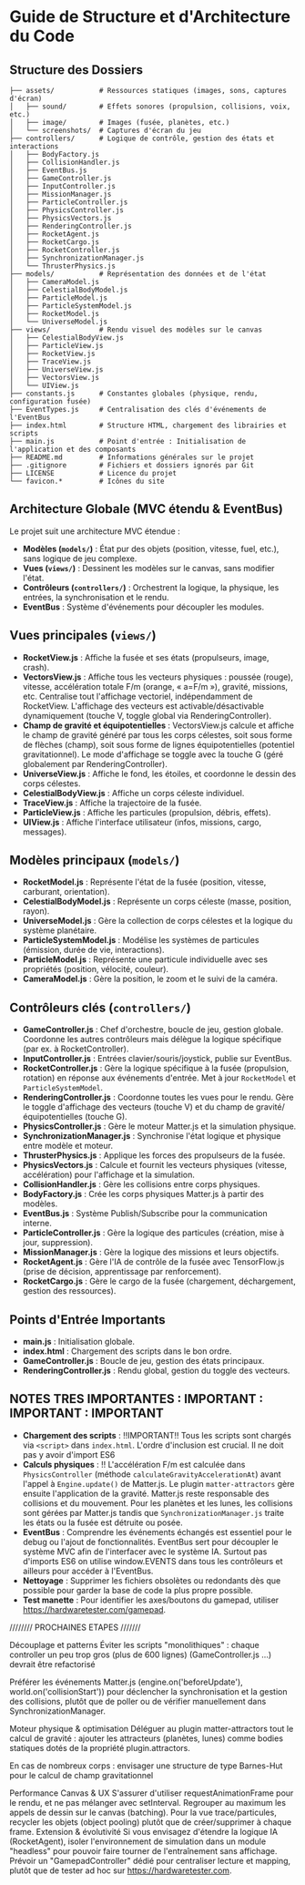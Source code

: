 # Guide de Structure et d'Architecture du Code

## Structure des Dossiers

```
├── assets/           # Ressources statiques (images, sons, captures d'écran)
│   ├── sound/        # Effets sonores (propulsion, collisions, voix, etc.)
│   ├── image/        # Images (fusée, planètes, etc.)
│   └── screenshots/  # Captures d'écran du jeu
├── controllers/      # Logique de contrôle, gestion des états et interactions
│   ├── BodyFactory.js
│   ├── CollisionHandler.js
│   ├── EventBus.js
│   ├── GameController.js
│   ├── InputController.js
│   ├── MissionManager.js
│   ├── ParticleController.js
│   ├── PhysicsController.js
│   ├── PhysicsVectors.js
│   ├── RenderingController.js
│   ├── RocketAgent.js
│   ├── RocketCargo.js
│   ├── RocketController.js
│   ├── SynchronizationManager.js
│   └── ThrusterPhysics.js
├── models/           # Représentation des données et de l'état
│   ├── CameraModel.js
│   ├── CelestialBodyModel.js
│   ├── ParticleModel.js
│   ├── ParticleSystemModel.js
│   ├── RocketModel.js
│   └── UniverseModel.js
├── views/            # Rendu visuel des modèles sur le canvas
│   ├── CelestialBodyView.js
│   ├── ParticleView.js
│   ├── RocketView.js
│   ├── TraceView.js
│   ├── UniverseView.js
│   ├── VectorsView.js
│   └── UIView.js
├── constants.js      # Constantes globales (physique, rendu, configuration fusée)
├── EventTypes.js     # Centralisation des clés d'événements de l'EventBus
├── index.html        # Structure HTML, chargement des librairies et scripts
├── main.js           # Point d'entrée : Initialisation de l'application et des composants
├── README.md         # Informations générales sur le projet
├── .gitignore        # Fichiers et dossiers ignorés par Git
├── LICENSE           # Licence du projet
└── favicon.*         # Icônes du site
```

## Architecture Globale (MVC étendu & EventBus)

Le projet suit une architecture MVC étendue :
- **Modèles (`models/`)** : État pur des objets (position, vitesse, fuel, etc.), sans logique de jeu complexe.
- **Vues (`views/`)** : Dessinent les modèles sur le canvas, sans modifier l'état.
- **Contrôleurs (`controllers/`)** : Orchestrent la logique, la physique, les entrées, la synchronisation et le rendu.
- **EventBus** : Système d'événements pour découpler les modules.

## Vues principales (`views/`)
- **RocketView.js** : Affiche la fusée et ses états (propulseurs, image, crash).
- **VectorsView.js** : Affiche tous les vecteurs physiques : poussée (rouge), vitesse, accélération totale F/m (orange, « a=F/m »), gravité, missions, etc. Centralise tout l'affichage vectoriel, indépendamment de RocketView. L'affichage des vecteurs est activable/désactivable dynamiquement (touche V, toggle global via RenderingController).
- **Champ de gravité et équipotentielles** : VectorsView.js calcule et affiche le champ de gravité généré par tous les corps célestes, soit sous forme de flèches (champ), soit sous forme de lignes équipotentielles (potentiel gravitationnel). Le mode d'affichage se toggle avec la touche G (géré globalement par RenderingController).
- **UniverseView.js** : Affiche le fond, les étoiles, et coordonne le dessin des corps célestes.
- **CelestialBodyView.js** : Affiche un corps céleste individuel.
- **TraceView.js** : Affiche la trajectoire de la fusée.
- **ParticleView.js** : Affiche les particules (propulsion, débris, effets).
- **UIView.js** : Affiche l'interface utilisateur (infos, missions, cargo, messages).

## Modèles principaux (`models/`)
- **RocketModel.js** : Représente l'état de la fusée (position, vitesse, carburant, orientation).
- **CelestialBodyModel.js** : Représente un corps céleste (masse, position, rayon).
- **UniverseModel.js** : Gère la collection de corps célestes et la logique du système planétaire.
- **ParticleSystemModel.js** : Modélise les systèmes de particules (émission, durée de vie, interactions).
- **ParticleModel.js** : Représente une particule individuelle avec ses propriétés (position, vélocité, couleur).
- **CameraModel.js** : Gère la position, le zoom et le suivi de la caméra.

## Contrôleurs clés (`controllers/`)
- **GameController.js** : Chef d'orchestre, boucle de jeu, gestion globale. Coordonne les autres contrôleurs mais délègue la logique spécifique (par ex. à RocketController).
- **InputController.js** : Entrées clavier/souris/joystick, publie sur EventBus.
- **RocketController.js** : Gère la logique spécifique à la fusée (propulsion, rotation) en réponse aux événements d'entrée. Met à jour `RocketModel` et `ParticleSystemModel`.
- **RenderingController.js** : Coordonne toutes les vues pour le rendu. Gère le toggle d'affichage des vecteurs (touche V) et du champ de gravité/équipotentielles (touche G).
- **PhysicsController.js** : Gère le moteur Matter.js et la simulation physique.
- **SynchronizationManager.js** : Synchronise l'état logique et physique entre modèle et moteur.
- **ThrusterPhysics.js** : Applique les forces des propulseurs de la fusée.
- **PhysicsVectors.js** : Calcule et fournit les vecteurs physiques (vitesse, accélération) pour l'affichage et la simulation.
- **CollisionHandler.js** : Gère les collisions entre corps physiques.
- **BodyFactory.js** : Crée les corps physiques Matter.js à partir des modèles.
- **EventBus.js** : Système Publish/Subscribe pour la communication interne.
- **ParticleController.js** : Gère la logique des particules (création, mise à jour, suppression).
- **MissionManager.js** : Gère la logique des missions et leurs objectifs.
- **RocketAgent.js** : Gère l'IA de contrôle de la fusée avec TensorFlow.js (prise de décision, apprentissage par renforcement).
- **RocketCargo.js** : Gère le cargo de la fusée (chargement, déchargement, gestion des ressources).

## Points d'Entrée Importants
- **main.js** : Initialisation globale.
- **index.html** : Chargement des scripts dans le bon ordre.
- **GameController.js** : Boucle de jeu, gestion des états principaux.
- **RenderingController.js** : Rendu global, gestion du toggle des vecteurs.

## NOTES TRES IMPORTANTES : IMPORTANT : IMPORTANT : IMPORTANT
- **Chargement des scripts** : !!IMPORTANT!! Tous les scripts sont chargés via `<script>` dans `index.html`. L'ordre d'inclusion est crucial. Il ne doit pas y avoir d'import ES6
- **Calculs physiques** : !! L'accélération F/m est calculée dans `PhysicsController` (méthode `calculateGravityAccelerationAt`) avant l'appel à `Engine.update()` de Matter.js. Le plugin `matter-attractors` gère ensuite l'application de la gravité. Matter.js reste responsable des collisions et du mouvement. Pour les planètes et les lunes, les collisions sont gérées par Matter.js tandis que `SynchronizationManager.js` traite les états ou la fusée est détruite ou posée.
- **EventBus** : Comprendre les événements échangés est essentiel pour le debug ou l'ajout de fonctionnalités. EventBus sert pour découpler le système MVC afin de l'interfacer avec le système IA. Surtout pas d'imports ES6 on utilise window.EVENTS dans tous les contrôleurs et ailleurs pour accéder à l'EventBus.
- **Nettoyage** : Supprimer les fichiers obsolètes ou redondants dès que possible pour garder la base de code la plus propre possible.
- **Test manette** : Pour identifier les axes/boutons du gamepad, utiliser https://hardwaretester.com/gamepad.




////////  PROCHAINES ETAPES ///////

Découplage et patterns
Éviter les scripts "monolithiques" : chaque controller un peu trop gros (plus de 600 lignes) (GameController.js ...) devrait être refactorisé

Préférer les événements Matter.js (engine.on('beforeUpdate'), world.on('collisionStart')) pour déclencher la synchronisation et la gestion des collisions, plutôt que de poller ou de vérifier manuellement dans SynchronizationManager.

Moteur physique & optimisation
Déléguer au plugin matter-attractors tout le calcul de gravité : ajouter les attracteurs (planètes, lunes) comme bodies statiques dotés de la propriété plugin.attractors.

En cas de nombreux corps : envisager une structure de type Barnes-Hut pour le calcul de champ gravitationnel

Performance Canvas & UX
S'assurer d'utiliser requestAnimationFrame pour le rendu, et ne pas mélanger avec setInterval.
Regrouper au maximum les appels de dessin sur le canvas (batching).
Pour la vue trace/particules, recycler les objets (object pooling) plutôt que de créer/supprimer à chaque frame.
Extension & évolutivité
Si vous envisagez d'étendre la logique IA (RocketAgent), isoler l'environnement de simulation dans un module "headless" pour pouvoir faire tourner de l'entraînement sans affichage.
Prévoir un "GamepadController" dédié pour centraliser lecture et mapping, plutôt que de tester ad hoc sur https://hardwaretester.com.


